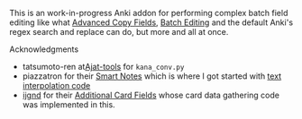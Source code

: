 This is an work-in-progress Anki addon for performing complex batch field editing like what [Advanced Copy Fields](https://ankiweb.net/shared/info/1898445115), [Batch Editing](https://ankiweb.net/shared/info/291119185) and the default Anki's regex search and replace can do, but more and all at once.

Acknowledgments
- tatsumoto-ren at[Ajat-tools](https://github.com/Ajatt-Tools) for `kana_conv.py`
- piazzatron for their [Smart Notes](https://ankiweb.net/shared/info/1531888719) which is where I got started with [text interpolation code](https://github.com/piazzatron/anki-smart-notes/blob/main/src/prompts.py#L138)
- [ijgnd](https://github.com/ijgnd) for their [Additional Card Fields](https://ankiweb.net/shared/info/744725736) whose card data gathering code was implemented in this.
